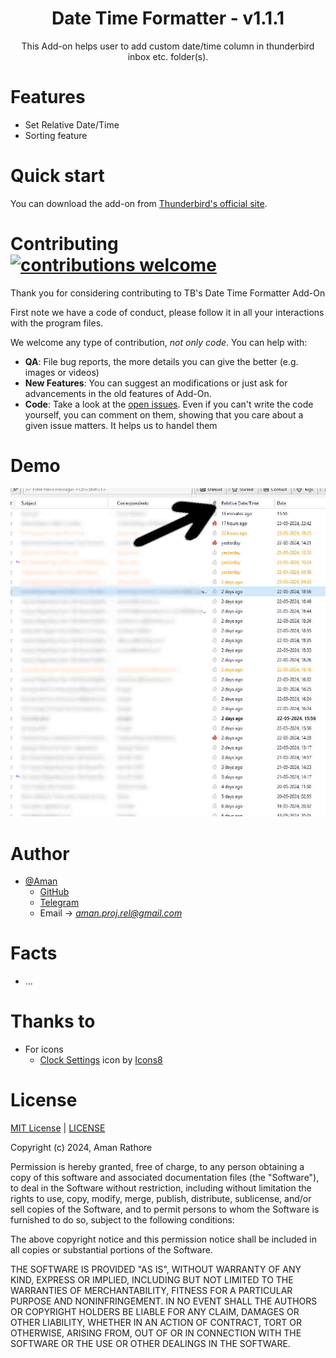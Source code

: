 <div align="center">
  <h1>Date Time Formatter - v1.1.1</h1>
</div>

<p align="center">
  This Add-on helps user to add custom date/time column in thunderbird inbox etc. folder(s).
</p>


# Features

* Set Relative Date/Time
* Sorting feature
<!-- * Set Custom Date/Time format -->

# Quick start

You can download the add-on from [Thunderbird's official site](https://addons.thunderbird.net/addon/date-time-formatter/).

# Contributing [![contributions welcome](https://img.shields.io/badge/contributions-welcome-brightgreen.svg?style=flat)](issues.md)

Thank you for considering contributing to TB's Date Time Formatter Add-On

First note we have a code of conduct, please follow it in all your interactions with the program files.

We welcome any type of contribution, _not only code_. You can help with:
- **QA**: File bug reports, the more details you can give the better (e.g. images or videos)
- **New Features**: You can suggest an modifications or just ask for advancements in the old features of Add-On.
- **Code**: Take a look at the [open issues](issues.md). Even if you can't write the code yourself, you can comment on them, showing that you care about a given issue matters. It helps us to handel them

# Demo
![Relative Date/Time Column](https://github.com/AmanRathoreP/AmanRathoreP/blob/main/imgs/relative%20date%20time%20formatter%20of%20Mozila%20Thunderbird-demo%20ss.jpg)

# Author

- [@Aman](https://www.github.com/AmanRathoreP)
   - [GitHub](https://www.github.com/AmanRathoreP)
   - [Telegram](https://t.me/aman0864)
   - Email -> *aman.proj.rel@gmail.com*

# Facts
* ...

# Thanks to
* For icons
  * <a target="_blank" href="https://icons8.com/icon/yqwNPJp8i0TN/clock-settings">Clock Settings</a> icon by <a target="_blank" href="https://icons8.com">Icons8</a>

# License

[MIT License](https://choosealicense.com/licenses/mit/) | [LICENSE](LICENSE/)

Copyright (c) 2024, Aman Rathore

Permission is hereby granted, free of charge, to any person obtaining a copy
of this software and associated documentation files (the "Software"), to deal
in the Software without restriction, including without limitation the rights
to use, copy, modify, merge, publish, distribute, sublicense, and/or sell
copies of the Software, and to permit persons to whom the Software is
furnished to do so, subject to the following conditions:

The above copyright notice and this permission notice shall be included in all
copies or substantial portions of the Software.

THE SOFTWARE IS PROVIDED "AS IS", WITHOUT WARRANTY OF ANY KIND, EXPRESS OR
IMPLIED, INCLUDING BUT NOT LIMITED TO THE WARRANTIES OF MERCHANTABILITY,
FITNESS FOR A PARTICULAR PURPOSE AND NONINFRINGEMENT. IN NO EVENT SHALL THE
AUTHORS OR COPYRIGHT HOLDERS BE LIABLE FOR ANY CLAIM, DAMAGES OR OTHER
LIABILITY, WHETHER IN AN ACTION OF CONTRACT, TORT OR OTHERWISE, ARISING FROM,
OUT OF OR IN CONNECTION WITH THE SOFTWARE OR THE USE OR OTHER DEALINGS IN THE
SOFTWARE.